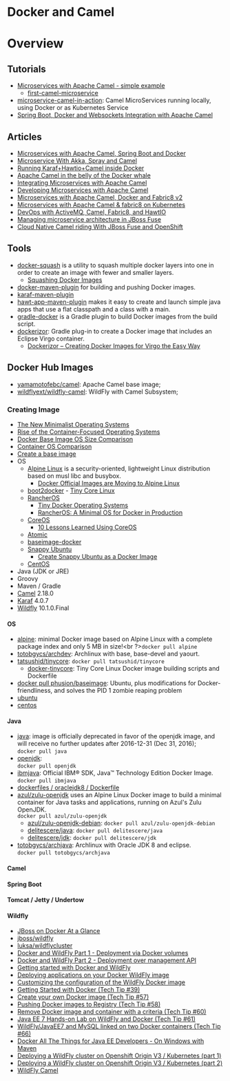Docker and Camel
================

# Overview

## Tutorials

- [Microservices with Apache Camel - simple example](http://blog.kopis.de/2015/06/14/microservices-with-apache-camel/)
    - [first-camel-microservice](https://github.com/MoriTanosuke/first-camel-microservice)
- [microservice-camel-in-action](https://github.com/FuseByExample/microservice-camel-in-action): Camel MicroServices running locally, using Docker or as Kubernetes Service
- [Spring Boot, Docker and Websockets Integration with Apache Camel](http://blog.andyserver.com/2015/04/spring-boot-docker-websockets-camel/)

## Articles

- [Microservices with Apache Camel, Spring Boot and Docker](http://www.sixtree.com.au/articles/2016/microservices-springboot-camel-docker/)
- [Microservice With Akka, Spray and Camel](http://sap1ens.com/blog/2014/07/13/microservice-with-akka-spray-and-camel/)
- [Running Karaf+Hawtio+Camel inside Docker](https://soucianceeqdamrashti.wordpress.com/2015/12/04/running-karafhawtiocamel-inside-docker/)
- [Apache Camel in the belly of the Docker whale](http://www.slideshare.net/hekonsek/apache-camel-in-the-belly-of-the-docker-whale)
- [Integrating Microservices with Apache Camel](http://www.slideshare.net/ceposta/ceposta-microservices)
- [Developing Microservices with Apache Camel](http://www.slideshare.net/davsclaus/developing-microservices-with-apache-camel)
- [Microservices with Apache Camel, Docker and Fabric8 v2](http://www.slideshare.net/ceposta/camel-microservicesfabric8)
- [Microservices with Apache Camel & fabric8 on Kubernetes](http://www.slideshare.net/davsclaus/riga-dev-day-2016-microservices-with-apache-camel-fabric8-on-kubernetes)
- [DevOps with ActiveMQ, Camel, Fabric8, and HawtIO](http://www.slideshare.net/ceposta/devops-with-activemq-camel-fabric8-and-hawtio)
- [Managing microservice architecture in JBoss Fuse](http://planet.jboss.org/post/red_hat_jboss_fuse_managing_microservice_architecture_in_jboss_fuse)
- [Cloud Native Camel riding With JBoss Fuse and OpenShift](http://blog.christianposta.com/cloud-native-camel-riding-with-jboss-fuse-and-openshift/)

## Tools

- [docker-squash](https://github.com/jwilder/docker-squash) is a utility to squash multiple docker layers into one in order to create an image with fewer and smaller layers.
    - [Squashing Docker Images](http://jasonwilder.com/blog/2014/08/19/squashing-docker-images/)
- [docker-maven-plugin](https://github.com/spotify/docker-maven-plugin) for building and pushing Docker images.
- [karaf-maven-plugin](https://github.com/apache/karaf/blob/master/manual/src/main/asciidoc/developer-guide/karaf-maven-plugin.adoc)
- [hawt-app-maven-plugin](https://github.com/fabric8io/fabric8/tree/master/hawt-app-maven-plugin) makes it easy to create and launch simple java apps that use a flat classpath and a class with a main.
- [gradle-docker](https://github.com/Transmode/gradle-docker) is a Gradle plugin to build Docker images from the build script.
- [dockerizor](https://github.com/eclipsesource/dockerizor): Gradle plug-in to create a Docker image that includes an Eclipse Virgo container.
    - [Dockerizor – Creating Docker Images for Virgo the Easy Way](http://eclipsesource.com/blogs/2014/10/09/dockerizor-creating-docker-images-for-virgo-the-easy-way/)

## Docker Hub Images

- [yamamotofebc/camel](https://hub.docker.com/r/yamamotofebc/camel/): Apache Camel base image;
- [wildflyext/wildfly-camel](https://hub.docker.com/r/wildflyext/wildfly-camel/): WildFly with Camel Subsystem;

### Creating Image

- [The New Minimalist Operating Systems](https://blog.docker.com/2015/02/the-new-minimalist-operating-systems/)
- [Rise of the Container-Focused Operating Systems](http://thenewstack.io/docker-fuels-rethinking-operating-system/)
- [Docker Base Image OS Size Comparison](https://www.brianchristner.io/docker-image-base-os-size-comparison/)
- [Container OS Comparison](http://blog.codeship.com/container-os-comparison/)
- [Create a base image](https://docs.docker.com/engine/userguide/eng-image/baseimages/)
- OS
    - [Alpine Linux](https://alpinelinux.org/) is a security-oriented, lightweight Linux distribution based on musl libc and busybox.
        - [Docker Official Images are Moving to Alpine Linux](https://www.brianchristner.io/docker-is-moving-to-alpine-linux/)
    - [boot2docker](http://boot2docker.io/) - [Tiny Core Linux](http://tinycorelinux.net/)
    - [RancherOS](http://rancher.com/rancher-os/)
        - [Tiny Docker Operating Systems](https://blog.docker.com/2015/03/tiny-docker-operating-systems/)
        - [RancherOS: A Minimal OS for Docker in Production](https://www.infoq.com/news/2015/03/rancher-os)
    - [CoreOS](https://coreos.com/)
        - [10 Lessons Learned Using CoreOS](http://gabrtv.github.io/10-lessons-learned-using-coreos/)
    - [Atomic](http://www.projectatomic.io/)
    - [baseimage-docker](http://phusion.github.io/baseimage-docker/)
    - [Snappy Ubuntu](http://developer.ubuntu.com/en/snappy/)
        - [Create Snappy Ubuntu as a Docker Image](http://www.arvinep.com/2015/12/create-snappy-ubuntu-as-docker-image.html)
    - [CentOS]()
- Java (JDK or JRE)
- Groovy
- Maven / Gradle
- [Camel](http://camel.apache.org/) 2.18.0
- [Karaf](http://karaf.apache.org/) 4.0.7
- [Wildfly](http://wildfly.org/) 10.1.0.Final

#### OS

- [alpine](https://hub.docker.com/_/alpine/): minimal Docker image based on Alpine Linux with a complete package index and only 5 MB in size!<br ?>```docker pull alpine```
- [totobgycs/archdev](https://hub.docker.com/r/totobgycs/archdev/): Archlinux with base, base-devel and yaourt.
- [tatsushid/tinycore](https://hub.docker.com/r/tatsushid/tinycore/): ```docker pull tatsushid/tinycore```
    - [docker-tinycore](https://github.com/tatsushid/docker-tinycore): Tiny Core Linux Docker image building scripts and Dockerfile
- [docker pull phusion/baseimage](https://hub.docker.com/r/phusion/baseimage/): Ubuntu, plus modifications for Docker-friendliness, and solves the PID 1 zombie reaping problem
- [ubuntu](https://hub.docker.com/_/ubuntu/)
- [centos](https://hub.docker.com/_/centos/)

#### Java

- [java](https://hub.docker.com/_/java/): image is officially deprecated in favor of the openjdk image, and will receive no further updates after 2016-12-31 (Dec 31, 2016);<br />```docker pull java```
- [openjdk](https://hub.docker.com/_/openjdk/):<br />```docker pull openjdk```
- [ibmjava](https://hub.docker.com/_/ibmjava/): Official IBM® SDK, Java™ Technology Edition Docker Image.<br />```docker pull ibmjava```
- [dockerfiles / oraclejdk8 / Dockerfile](https://github.com/gratiartis/dockerfiles/blob/master/oraclejdk8/Dockerfile)
- [azul/zulu-openjdk](https://hub.docker.com/r/azul/zulu-openjdk/) uses an Alpine Linux Docker image to build a minimal container for Java tasks and applications, running on Azul's Zulu OpenJDK.<br />```docker pull azul/zulu-openjdk```
    - [azul/zulu-openjdk-debian](https://hub.docker.com/r/azul/zulu-openjdk-debian/): ```docker pull azul/zulu-openjdk-debian```
    - [delitescere/java](https://hub.docker.com/r/delitescere/java/): ```docker pull delitescere/java```
    - [delitescere/jdk](https://hub.docker.com/r/delitescere/jdk/): ```docker pull delitescere/jdk```
- [totobgycs/archjava](https://hub.docker.com/r/totobgycs/archjava/): Archlinux with Oracle JDK 8 and eclipse.<br />```docker pull totobgycs/archjava```

#### Camel

#### Spring Boot

#### Tomcat / Jetty / Undertow

#### Wildfly

- [JBoss on Docker At a Glance](http://developers.redhat.com/blog/2015/01/14/jboss-on-docker-at-a-glance/)
- [jboss/wildfly](https://hub.docker.com/r/jboss/wildfly/)
- [luksa/wildflycluster](https://hub.docker.com/r/luksa/wildflycluster/)
- [Docker and WildFly Part 1 - Deployment via Docker volumes](http://tools.jboss.org/blog/2015-03-02-getting-started-with-docker-and-wildfly.html)
- [Docker and WildFly Part 2 - Deployment over management API](http://tools.jboss.org/blog/2015-03-03-docker-and-wildfly-2.html)
- [Getting started with Docker and WildFly](http://www.mastertheboss.com/soa-cloud/docker/getting-started-with-docker-and-wildfly)
- [Deploying applications on your Docker WildFly image](http://www.mastertheboss.com/soa-cloud/docker/deploying-applications-on-your-docker-wildfly-image)
- [Customizing the configuration of the WildFly Docker image](https://goldmann.pl/blog/2014/07/23/customizing-the-configuration-of-the-wildfly-docker-image/)
- [Getting Started with Docker (Tech Tip #39)](http://blog.arungupta.me/getting-started-with-docker/)
- [Create your own Docker image (Tech Tip #57)](http://blog.arungupta.me/create-own-docker-image-techtip57/)
- [Pushing Docker images to Registry (Tech Tip #58)](http://blog.arungupta.me/pushing-docker-images-registry-techtip58/)
- [Remove Docker image and container with a criteria (Tech Tip #60)](http://blog.arungupta.me/remove-docker-image-container-with-criteria-techtip60/)
- [Java EE 7 Hands-on Lab on WildFly and Docker (Tech Tip #61)](http://blog.arungupta.me/javaee7-lab-wildfly-docker/)
- [WildFly/JavaEE7 and MySQL linked on two Docker containers (Tech Tip #66)](http://blog.arungupta.me/wildfly-javaee7-mysql-link-two-docker-container-techtip65/)
- [Docker All The Things for Java EE Developers - On Windows with Maven](http://blog.eisele.net/2014/12/docker-for-java-ee-developers-on-windows-with-maven.html)
- [Deploying a WildFly cluster on Openshift Origin V3 / Kubernetes (part 1)](http://mluksa.blogspot.co.uk/2015/01/deploying-wildfly-cluster-on-openshift.html)
- [Deploying a WildFly cluster on Openshift Origin V3 / Kubernetes (part 2)](http://mluksa.blogspot.co.uk/2015/01/deploying-wildfly-cluster-on-openshift_7.html)
- [WildFly Camel](https://www.gitbook.com/book/wildflyext/wildfly-camel/details)
